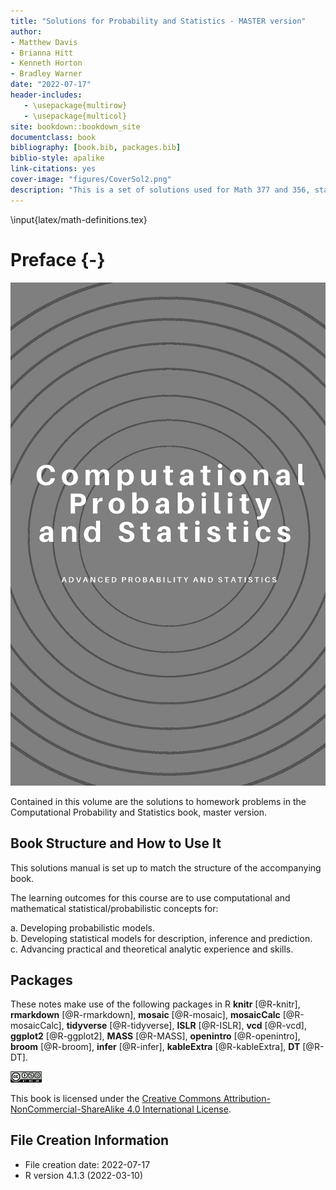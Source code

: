 ```yaml
--- 
title: "Solutions for Probability and Statistics - MASTER version"
author: 
- Matthew Davis
- Brianna Hitt
- Kenneth Horton
- Bradley Warner
date: "2022-07-17"
header-includes:
   - \usepackage{multirow}
   - \usepackage{multicol}
site: bookdown::bookdown_site
documentclass: book
bibliography: [book.bib, packages.bib]
biblio-style: apalike
link-citations: yes
cover-image: "figures/CoverSol2.png"
description: "This is a set of solutions used for Math 377 and 356, starting in the fall of 2020 and the spring of 2022, respectively."
---
```


\input{latex/math-definitions.tex}

# Preface {-}


<img src="./figures/CoverSol2.png" width="705" />
  

Contained in this volume are the solutions to homework problems in the Computational Probability and Statistics book, master version.  


## Book Structure and How to Use It

This solutions manual is set up to match the structure of the accompanying book. 

The learning outcomes for this course are to use computational and mathematical statistical/probabilistic concepts for:

a.	Developing probabilistic models.  
b.	Developing statistical models for description, inference and prediction.  
c.	Advancing practical and theoretical analytic experience and skills.  


## Packages

These notes make use of the following packages in R **knitr** [@R-knitr], **rmarkdown** [@R-rmarkdown], **mosaic** [@R-mosaic], **mosaicCalc** [@R-mosaicCalc], **tidyverse** [@R-tidyverse], **ISLR** [@R-ISLR], **vcd** [@R-vcd], **ggplot2** [@R-ggplot2], **MASS** [@R-MASS], **openintro** [@R-openintro], **broom** [@R-broom], **infer** [@R-infer],  **kableExtra** [@R-kableExtra], **DT** [@R-DT].


<img src="./figures/by-nc-sa.png" width="10%" />


This book is licensed under the [Creative Commons Attribution-NonCommercial-ShareAlike 4.0 International License](http://creativecommons.org/licenses/by-nc-sa/4.0/).



## File Creation Information 

  * File creation date: 2022-07-17
  * R version 4.1.3 (2022-03-10)





